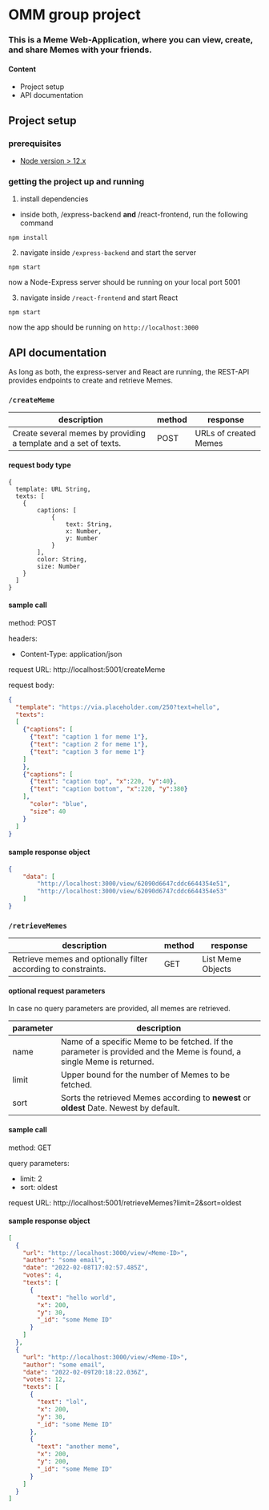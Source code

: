 # OMM group project

### This is a Meme Web-Application, where you can view, create, and share Memes with your friends.

#### Content

* Project setup
* API documentation

## Project setup

### prerequisites

* [Node version > 12.x](https://nodejs.org/en/download/)

### getting the project up and running

1. install dependencies

* inside both, /express-backend **and** /react-frontend, run the following command

````shell
npm install
````

2. navigate inside `/express-backend` and start the server

````shell
npm start
````

now a Node-Express server should be running on your local port 5001

3. navigate inside `/react-frontend` and start React

````shell
npm start
````

now the app should be running on `http://localhost:3000`

## API documentation

As long as both, the express-server and React are running, the REST-API provides endpoints to create and retrieve Memes.

### `/createMeme`

|description|method|response|
|---|---|---|
|Create several memes by providing a template and a set of texts.|POST|URLs of created Memes|

#### request body type

```
{
  template: URL String,
  texts: [
    {
        captions: [
            {
                text: String,
                x: Number,
                y: Number
            }
        ],
        color: String,
        size: Number
    }
  ]
}
```

#### sample call

method: POST

headers:

* Content-Type: application/json

request URL: http://localhost:5001/createMeme

request body:

```json
{
  "template": "https://via.placeholder.com/250?text=hello",
  "texts":
  [
    {"captions": [
      {"text": "caption 1 for meme 1"},
      {"text": "caption 2 for meme 1"},
      {"text": "caption 3 for meme 1"}
    ]
    },
    {"captions": [
      {"text": "caption top", "x":220, "y":40},
      {"text": "caption bottom", "x":220, "y":380}
    ],
      "color": "blue",
      "size": 40
    }
  ]
}
```

#### sample response object

```json
{
    "data": [
        "http://localhost:3000/view/62090d6647cddc6644354e51",
        "http://localhost:3000/view/62090d6747cddc6644354e53"
    ]
}
```

### `/retrieveMemes`

|description|method|response|
|---|---|---|
|Retrieve memes and optionally filter according to constraints.|GET|List Meme Objects|

#### optional request parameters

In case no query parameters are provided, all memes are retrieved.

|parameter|description|
|---|---|
|name|Name of a specific Meme to be fetched. If the parameter is provided and the Meme is found, a single Meme is returned.|
|limit|Upper bound for the number of Memes to be fetched.|
|sort|Sorts the retrieved Memes according to **newest** or **oldest** Date. Newest by default.|

#### sample call

method: GET

query parameters:

* limit: 2
* sort: oldest

request URL: http://localhost:5001/retrieveMemes?limit=2&sort=oldest

#### sample response object

```json
[
  {
    "url": "http://localhost:3000/view/<Meme-ID>",
    "author": "some email",
    "date": "2022-02-08T17:02:57.485Z",
    "votes": 4,
    "texts": [
      {
        "text": "hello world",
        "x": 200,
        "y": 30,
        "_id": "some Meme ID"
      }
    ]
  },
  {
    "url": "http://localhost:3000/view/<Meme-ID>",
    "author": "some email",
    "date": "2022-02-09T20:18:22.036Z",
    "votes": 12,
    "texts": [
      {
        "text": "lol",
        "x": 200,
        "y": 30,
        "_id": "some Meme ID"
      },
      {
        "text": "another meme",
        "x": 200,
        "y": 200,
        "_id": "some Meme ID"
      }
    ]
  }
]
```